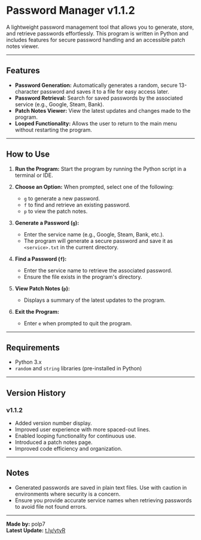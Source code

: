 # Password Manager v1.1.2

A lightweight password management tool that allows you to generate, store, and retrieve passwords effortlessly. This program is written in Python and includes features for secure password handling and an accessible patch notes viewer.

---

## Features
- **Password Generation:** Automatically generates a random, secure 13-character password and saves it to a file for easy access later.
- **Password Retrieval:** Search for saved passwords by the associated service (e.g., Google, Steam, Bank).
- **Patch Notes Viewer:** View the latest updates and changes made to the program.
- **Looped Functionality:** Allows the user to return to the main menu without restarting the program.

---

## How to Use
1. **Run the Program:**
   Start the program by running the Python script in a terminal or IDE.

2. **Choose an Option:**
   When prompted, select one of the following:
   - `g` to generate a new password.
   - `f` to find and retrieve an existing password.
   - `p` to view the patch notes.

3. **Generate a Password (`g`):**
   - Enter the service name (e.g., Google, Steam, Bank, etc.).
   - The program will generate a secure password and save it as `<service>.txt` in the current directory.

4. **Find a Password (`f`):**
   - Enter the service name to retrieve the associated password.
   - Ensure the file exists in the program's directory.

5. **View Patch Notes (`p`):**
   - Displays a summary of the latest updates to the program.

6. **Exit the Program:**
   - Enter `e` when prompted to quit the program.

---

## Requirements
- Python 3.x
- `random` and `string` libraries (pre-installed in Python)

---

## Version History
### v1.1.2
- Added version number display.
- Improved user experience with more spaced-out lines.
- Enabled looping functionality for continuous use.
- Introduced a patch notes page.
- Improved code efficiency and organization.

---

## Notes
- Generated passwords are saved in plain text files. Use with caution in environments where security is a concern.
- Ensure you provide accurate service names when retrieving passwords to avoid file not found errors.

---

**Made by:** polp7  
**Latest Update:** [t.ly/ytyR](https://t.ly/ytyR)
